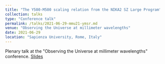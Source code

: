 ```yaml
---
title: "The Y500-M500 scaling relation from the NIKA2 SZ Large Program"
collection: talks
type: "Conference talk"
permalink: /talks/2021-06-29-mmu21-ymsr.md
venue: "Observing the Universe at millimeter wavelengths"
date: 2021-06-29
location: "Sapienza University, Rome, Italy"
---
```


Plenary talk at the "Observing the Universe at millimeter wavelengths" conference. [Slides](https://agenda.infn.it/event/25056/contributions/136029/attachments/83010/109230/scaling_relation.pdf)
